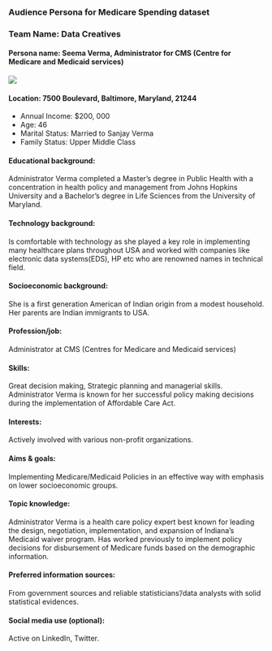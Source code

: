 ### Audience Persona for Medicare Spending dataset

### Team Name: Data Creatives

#### Persona name: Seema Verma, Administrator for CMS (Centre for Medicare and Medicaid services)

![](https://github.com/vnikesh/8086-002---Project/blob/master/Support%20files/seema%20verma.png)

 

#### Location: 7500 Boulevard, Baltimore, Maryland, 21244
-	Annual Income: $200, 000
-	Age: 46
-	Marital Status: Married to Sanjay Verma
-	Family Status: Upper Middle Class


#### Educational background: 
Administrator Verma completed a Master’s degree in Public Health with a concentration in health policy and management from Johns Hopkins University and a Bachelor’s degree in Life Sciences from the University of Maryland. 

#### Technology background: 
Is comfortable with technology as she played a key role in implementing many healthcare plans throughout USA and worked with companies like electronic data systems(EDS), HP etc who are renowned names in technical field. 

#### Socioeconomic background: 
She is a first generation American of Indian origin from a modest household. Her parents are Indian immigrants to USA.

#### Profession/job: 
Administrator at CMS (Centres for Medicare and Medicaid services)

#### Skills:  
Great decision making, Strategic planning and managerial skills. Administrator Verma is known for her successful policy making decisions during the implementation of Affordable Care Act.

#### Interests: 
Actively involved with various non-profit organizations.

#### Aims & goals: 
Implementing Medicare/Medicaid Policies in an effective way with emphasis on lower socioeconomic groups.

#### Topic knowledge: 
Administrator Verma is a health care policy expert best known for leading the design, negotiation, implementation, and expansion of Indiana’s Medicaid waiver program.
Has worked previously to implement policy decisions for disbursement of Medicare funds based on the demographic information.

#### Preferred information sources: 
From government sources and reliable statisticians’/data analysts with solid statistical evidences.

#### Social media use (optional): 
Active on LinkedIn, Twitter.
